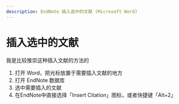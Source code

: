 ```yaml
---
description: EndNote 插入选中的文献 (Microsoft Word)
---
```


# 插入选中的文献

我是比较推崇这种插入文献的方法的

1. 打开 Word，把光标放置于需要插入文献的地方
2. 打开 EndNote 数据库
3. 选中需要插入的文献
4. 在EndNote中直接选择「Insert Citation」图标，或者快捷键「Alt+2」

